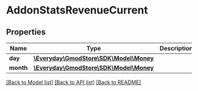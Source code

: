 # AddonStatsRevenueCurrent

## Properties
Name | Type | Description | Notes
------------ | ------------- | ------------- | -------------
**day** | [**\Everyday\GmodStore\SDK\Model\Money**](Money.md) |  | [optional] 
**month** | [**\Everyday\GmodStore\SDK\Model\Money**](Money.md) |  | [optional] 

[[Back to Model list]](../../README.md#documentation-for-models) [[Back to API list]](../../README.md#documentation-for-api-endpoints) [[Back to README]](../../README.md)

